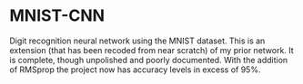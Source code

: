 # MNIST-CNN
Digit recognition neural network using the MNIST dataset. 
This is an extension (that has been recoded from near scratch) of my prior network.
It is complete, though unpolished and poorly documented.
With the addition of RMSprop the project now has accuracy levels in excess of 95%.
